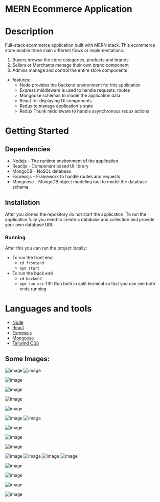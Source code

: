 # MERN Ecommerce Application

# Description

Full-stack ecommerce application built with MERN stack. This ecommerce store enable three main different flows or implementations:

1. Buyers browse the store categories, products and brands
2. Sellers or Merchants manage their own brand component
3. Admins manage and control the entire store components 


* features:
  * Node provides the backend environment for this application
  * Express middleware is used to handle requests, routes
  * Mongoose schemas to model the application data
  * React for displaying UI components
  * Redux to manage application's state
  * Redux Thunk middleware to handle asynchronous redux actions


# Getting Started

## Dependencies

- Nodejs - The runtime environment of the application
- Reactjs - Component based UI library
- MongoDB - NoSQL database
- Expressjs - Framework to handle routes and requests
- Mongoose - MongoDB object modeling tool to model the database schema


## Installation

After you cloned the repository do not start the application. To run the application fully you need to create a database and collection and provide your own database URI.




### Running

After this you can run the project locally:

- To run the front end
  - <code>cd frontend</code>
  - <code>npm start</code>
- To run the back end
  - <code>cd backend</code>
  - <code>npm run dev</code>
    TIP: Run both in split terminal so that you can see both ends running


# Languages and tools

- [Node](https://nodejs.org)
- [React](https://reactjs.org/)
- [Expressjs](https://expressjs.com)
- [Mongoose](https://mongoosejs.com)
- [Tailwind CSS](https://tailwindcss.com/)







 
 ## Some Images:

![image](https://github.com/user-attachments/assets/604273f5-450b-4dd8-81ed-9243a20136e7)
![image](https://github.com/user-attachments/assets/93f4b3ce-d056-43ed-8e0d-023243493969)

![image](https://github.com/user-attachments/assets/4f6557ef-e7cd-45c5-a23d-279e4c512842)

![image](https://github.com/user-attachments/assets/8e05d36c-5ca3-436f-b473-d56d9d9824dc)

![image](https://github.com/user-attachments/assets/57501852-671e-4e0b-a025-30a134c34054)

![image](https://github.com/user-attachments/assets/a86cc8ff-2c7f-45f8-a8a4-aba52abed067)

![image](https://github.com/user-attachments/assets/c42be150-fbe4-4496-9838-865cb4e2abd3)
![image](https://github.com/user-attachments/assets/17fb08a0-70a8-46e0-a3a1-81236304009d)

![image](https://github.com/user-attachments/assets/c40e205d-3c6a-48f5-9148-636713ed46ea)

![image](https://github.com/user-attachments/assets/79c94402-3e9f-47a3-aa52-4acb86fcc7e2)

![image](https://github.com/user-attachments/assets/cf758fd3-e283-4182-9406-3c032c6d0268)

![image](https://github.com/user-attachments/assets/a3dc1b3a-a825-4f21-8e92-f3b583012b77)
![image](https://github.com/user-attachments/assets/136bdd87-d80a-48be-9f2c-5d054479b1b9)
![image](https://github.com/user-attachments/assets/6b80ff13-c2b6-48df-8fcf-74cb52c8e1d5)
![image](https://github.com/user-attachments/assets/1ef3a4fd-6aab-4765-b825-763278bf7d91)


![image](https://github.com/user-attachments/assets/c57066c4-3e42-44cd-b216-38849c07b5d6)


![image](https://github.com/user-attachments/assets/e2cec8aa-b989-4eb4-a033-9e7e45c95c22)


![image](https://github.com/user-attachments/assets/0671b5e7-3d68-431d-8516-3484479c5814)


![image](https://github.com/user-attachments/assets/db845433-e323-414c-8f60-ce671de5c6b4)


